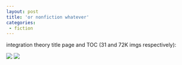```yaml
---
layout: post
title: 'or nonfiction whatever'
categories:
 - fiction
---
```


integration theory title page and TOC (31 and 72K imgs respectively):

<img src="images/IT1.jpg">



<img src="images/IT2.jpg">